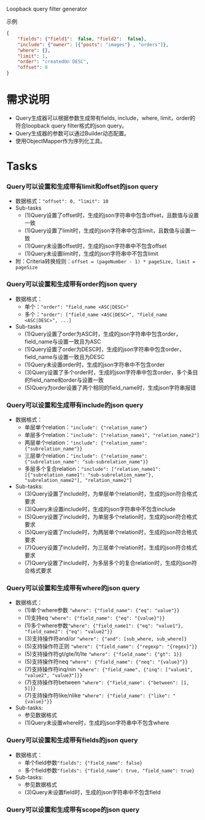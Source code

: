 Loopback query filter generator

示例
```json
{
    "fields": {"field1":  false, "field2":  false},
    "include": {"owner": [{"posts": "images"} , "orders"]},
    "where": {},
    "limit": 1,
    "order": "createdOn DESC",
    "offset": 0
}
```

# 需求说明
- Query生成器可以根据参数生成带有fields, include，where, limit，order的符合loopback query filter格式的json query。
- Query生成器的参数可以通过Builder动态配置。
- 使用ObjectMapper作为序列化工具。

# Tasks
### Query可以设置和生成带有limit和offset的json query
- 数据格式：`"offset": 0, "limit": 10`
- Sub-tasks
    - (1)Query设置了offset时，生成的json字符串中包含offset，且数值与设置一致
    - (1)Query设置了limit时，生成的json字符串中包含limit，且数值与设置一致
    - (1)Query未设置offset时，生成的json字符串中不包含offset
    - (1)Query未设置limit时，生成的json字符串中不包含limit
- 附：Criteria转换规则：`offset = (pageNumber - 1) * pageSize, limit = pageSize`
### Query可以设置和生成带有order的json query
- 数据格式：
    - 单个：`"order": "field_name <ASC|DESC>"`
    - 多个：`"order": ["field_name <ASC|DESC>", "field_name <ASC|DESC>", ...]`
- Sub-tasks
    - (1)Query设置了order为ASC时，生成的json字符串中包含order，field_name与设置一致且为ASC
    - (1)Query设置了order为DESC时，生成的json字符串中包含order，field_name与设置一致且为DESC
    - (1)Query未设置order时，生成的json字符串中不包含order
    - (3)Query设置了多个order时，生成的json字符串中包含order，多个条目的field_name和order与设置一致
    - (5)Query为order设置了两个相同的field_name时，生成json字符串报错
### Query可以设置和生成带有include的json query
- 数据格式：
    - 单层单个relation：`"include": {"relation_name"}`
    - 单层多个relation：`"include": ["relation_name1", "relation_name2"]`
    - 两层单个relation：`"include": {"relation_name": {"subrelation_name"}}`
    - 三层单个relation：`"include": {"relation_name": {"subrelation_name": "sub-subrelation_name"}}`
    - 多层多个复合relation：`"include": ["relation_name1": [{"subrelation_name1": "sub-subrelation_name"}, "subrelation_name2"], "relation_name2"]`
- Sub-tasks:
    - (3)Query设置了include时，为单层单个relation时，生成的json符合格式要求
    - (3)Query未设置include时，生成的json字符串中不包含include
    - (5)Query设置了include时，为单层多个relation时，生成的json符合格式要求
    - (5)Query设置了include时，为两层单个relation时，生成的json符合格式要求
    - (7)Query设置了include时，为三层单个relation时，生成的json符合格式要求
    - (7)Query设置了include时，为多层多个的复合relation时，生成的json符合格式要求
### Query可以设置和生成带有where的json query
- 数据格式：
    - (1)单个where参数 `"where": {"field_name": {"eq": "value"}}`
    - (1)支持eq `"where": {"field_name": {"eq": "{value}"}}`
    - (1)多个where参数`"where": {"field_name1": {"eq": "value1"}, "field_name2": {"eq": "value2"}}`
    - (3)支持操作符and/or `"where": {"and": [sub_where, sub_where]}`
    - (5)支持操作符正则 `"where": {"field_name": {"regexp": "{regex}"}}`
    - (5)支持操作符gt/gte/lt/lte `"where": {"field_name": {"gt": 1}}`
    - (5)支持操作符neq `"where": {"field_name": {"neq": "{value}"}}`
    - (7)支持操作符inq/nin `"where": {"field_name", {"inq": ["value1", "value2", "value3"]}}`
    - (7)支持操作符between `"where": {"field_name": {"between": [1, 5]}}`
    - (7)支持操作符like/nlike `"where": {"field_name": {"like": "{value}"}}`
- Sub-tasks: 
    - 参见数据格式
    - (1)Query未设置where时，生成的json字符串中不包含where
### Query可以设置和生成带有fields的json query
- 数据格式：
    - 单个field参数`"fields": {"field_name": false}`
    - 多个field参数`"fields": {"field_name": true, "field_name": true}`
- Sub-tasks: 
    - 参见数据格式
    - (3)Query未设置field时，生成的json字符串中不包含field
### Query可以设置和生成带有scope的json query
